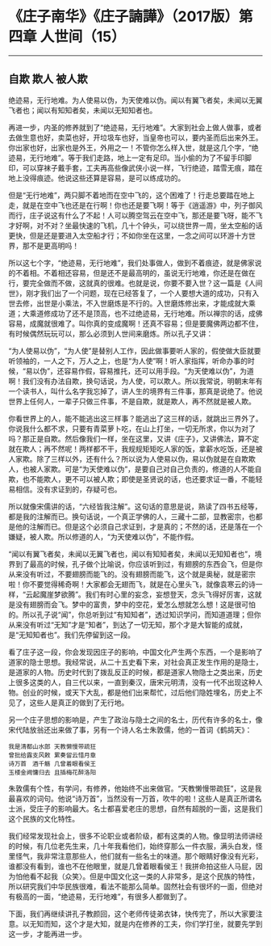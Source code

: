 # 《庄子南华》《庄子諵譁》（2017版）第四章 人世间（15）

------

## 自欺 欺人 被人欺

绝迹易，无行地难。为人使易以伪，为天使难以伪。闻以有翼飞者矣，未闻以无翼飞者也；闻以有知知者矣，未闻以无知知者也。

再进一步，内圣的修养就到了“绝迹易，无行地难”。大家到社会上做人做事，或者去做生意也好，卖菜也好，开垃圾车也好，当皇帝也可以，要内圣而后出来外王。你出家也好，出家也是外王，外用之一！不管你怎么样入世，就是这几个字，“绝迹易，无行地难”。等于我们走路，地上一定有足印。当小偷的为了不留手印脚印，可以穿袜子戴手套，工夫再高些像武侠小说一样，飞行绝迹，踏雪无痕，踏在地上没得痕迹。他说这些还算是容易，是可以练成功的。

但是“无行地难”，两只脚不着地而在空中飞的，这个困难了！行走总要踏在地上走，就是在空中飞也还是在行啊！你也还是要飞啊！等于《逍遥游》中，列子御风而行，庄子说这有什么了不起！人可以腾空驾云在空中飞，那还是要飞呀，能不飞才好啊，对不对？坐最快速的飞机，几十个钟头，可以绕世界一周，坐太空船的话更快，但是还是要进入太空船才行；不如你坐在这里，一念之间可以环游十方世界，那不是更高明吗！

所以这七个字，“绝迹易，无行地难”，我们处事做人，做到不着痕迹，就是佛家说的不着相。不着相还容易，但是还不是最高明的，虽说无行地难，你还是在做在行，要完全做而不做，这就真的很难。也就是说，你要不要入世？这一篇是《人间世》，刚才我们出了一个问题，现在已经答复了，一个人要想大道的成功，只有入世去修，出世是小乘法，不入世磨炼是不行的。入世磨炼修出来，才能成就大乘道；大乘道修成功了还不是顶高，也不过绝迹易，无行地难。所以禅宗的话，成佛容易，成魔就很难了。叫你真的变成魔啊！还真不容易；但是要魔佛两边都不住，有时候偶然玩玩可以，那么必须到人世间来磨炼。所以孔子又讲：

“为人使易以伪”，“为人使”是替别人工作，因此做事要听人家的，假使做大臣就要听领袖的，一人之下，万人之上，也是“为人使”啊！听人家指挥，听命办事的时候，“易以伪”，还容易作假，容易推托，还可以用手段。“为天使难以伪”，为道啊！我们没有办法自欺，换句话说，为人使，可以欺人。所以我常说，明朝末年有一个读书人，叫什么名字我忘掉了，讲人生的境界有三件事，那真是说绝了。他说世界上任何人，一辈子只做三件事，不是自欺，就是欺人，再不然就是被人欺。

你看世界上的人，能不能逃出这三样事？能逃出了这三样的话，就跳出三界外了。你说我什么都不求，只要有青菜萝卜吃，在山上打坐，一切无所求，你以为对了吗？那正是自欺。然后像我们一样，坐在这里，又讲《庄子》，又讲佛法，算不定就在欺人；再不然呢！两样都不干，我规规矩矩吃人家的饭，拿薪水吃饭，还是被人家欺。除了三样以外，还有什么？所以说为人使易以伪，易以伪就是在自欺欺人，也被人家欺。可是“为天使难以伪”，是要自己对自己负责的，修道的人不能自欺，也不能欺人，更不可以被人欺；即使是圣贤说的话，也还要求证一番，不能轻易相信。没有求证到的，存疑可也。

所以就像宋儒讲的话，“六经皆我注解”。这句话的意思是说，熟读了四书五经等，都是我的注解而已。换句话说，一个真正学佛的人，三藏十二部，显教密宗，也都是他的注解而已。但是这个必须自己求证到，才是真的；不然的话，还是落在一个嫌疑，被人欺。所以修道的人，“为天使难以伪”，不能作假。

“闻以有翼飞者矣，未闻以无翼飞者也，闻以有知知者矣，未闻以无知知者也”，境界到了最高的时候，孔子做个比喻说，你应该听到过，有翅膀的东西会飞，但是你从来没有听过，不要翅膀而能飞的。没有翅膀而能飞，这个就是奥秘，就是密宗啦！你不要觉得稀奇啊！大家都会无翅而飞，就是在心里头飞，就像袁寒云的诗一样，“云起魔崖梦欲腾”。我们有时心里的妄念，妄想登天，念头飞得好厉害，这就是没有翅膀而会飞。梦中的富贵，梦中的空花，爱怎么想就怎么想！这是很可怕的。所以孔子说“闻”，你总听到过“有知知者”，透过知识学问，而知道道理；但你从来没有听过“无知”才是“知者”，到达了一切无知，那个才是大智能的成就，是“无知知者也”。我们先停留到这一段。

看了庄子这一段，你会发现因庄子的影响，中国文化产生两个东西，一个是影响了道家的隐士思想。我经常说，从二十五史看下来，对社会真正发生作用的是隐士，是道家的人物。历史时代到了拨乱反正的时候，都是道家人物隐士之类出来，历史上很多这类的人，自三代以来，一直到秦汉，唐宋元明清，没有一代不出现这种人物。创业的时候，或天下大乱，都是他们出来帮忙，过后他们隐姓埋名，历史上不见了，这些人是真正的做到了无行地。

另一个庄子思想的影响是，产生了政治与隐士之间的名士，历代有许多的名士，像宋代陆放翁还出来做了事，另有一个诗人名士朱敦儒，他的一首词《鹤鸪天》：

```
我是清都山水郎 天教懒慢带疏狂
曾批给露支风敕 累奏留云惜月章
诗万首　酒千觞 几曾着眼看侯王
玉楼金阙慵归去 且插梅花醉洛阳
```

朱敦儒有个性，有学问，有修养，他始终不出来做官。“天教懒慢带疏狂”，这是我最喜欢的词句。他说“诗万首”，当然没有一万首，吹牛的啦！这些人是真正所谓名士派，受庄子的影响最大。名士都喜爱老庄的思想，自然有超脱的一面，这是我们这个民族的文化特性。

我们经常发现社会上，很多不论职业或者阶级，都有这类的人物。像显明法师讲经的时候，有几位老先生来，几十年我看他们，始终穿那么一件衣服，满头白发，怪里怪气，我非常注意那些人，他们就有一些名士的味道。那个眼睛好像没有光彩，谁都没有看到，谁也不在他眼里，就是几曾着眼看侯王！我拼命拍这些人马屁，因为怕他看不起我（众笑〉。但是中国文化这一类的人非常多，是这个民族的特性，所以研究我们中华民族很难，看法不能那么简单。固然社会有很坏的一面，但绝对有极高的一面，“绝迹易，无行地难”，有很多人都做到了。

下面，我们再继续讲孔子教颜回，这个老师传徒弟衣钵，快传完了，所以大家要注意。以无知而知，这个才是大知，就是内在修养的工夫，你们学打坐，就要先学到这一步，才能再进一步。